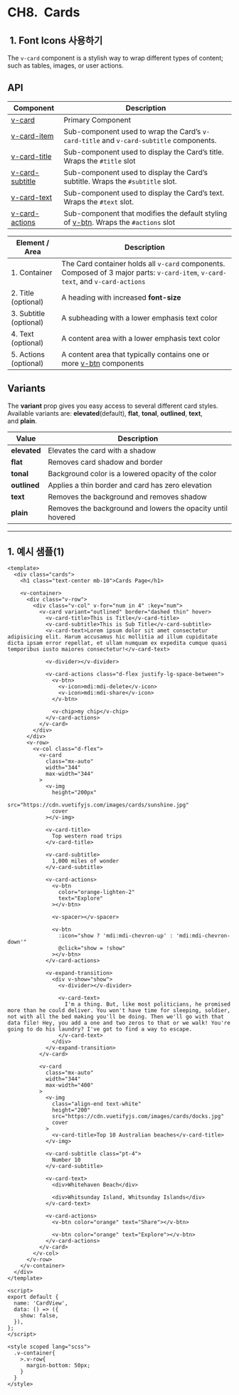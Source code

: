 # CH8.  Cards

  

  

  

##  1. Font Icons 사용하기

  

The `v-card` component is a stylish way to wrap different types of content; such as tables, images, or user actions.

  

  

## API

| Component | Description |
| --- | --- |
| [v-card](https://vuetifyjs.com/en/api/v-card/) | Primary Component |
| [v-card-item](https://vuetifyjs.com/en/api/v-card-item/) | Sub-component used to wrap the Card’s `v-card-title` and `v-card-subtitle` components. |
| [v-card-title](https://vuetifyjs.com/en/api/v-card-title/) | Sub-component used to display the Card’s title. Wraps the `#title` slot |
| [v-card-subtitle](https://vuetifyjs.com/en/api/v-card-subtitle/) | Sub-component used to display the Card’s subtitle. Wraps the `#subtitle` slot. |
| [v-card-text](https://vuetifyjs.com/en/api/v-card-text/) | Sub-component used to display the Card’s text. Wraps the `#text` slot. |
| [v-card-actions](https://vuetifyjs.com/en/api/v-card-actions/) | Sub-component that modifies the default styling of [v-btn](https://vuetifyjs.com/en/components/buttons/). Wraps the `#actions` slot |

  

| Element / Area | Description |
| --- | --- |
| 1\. Container | The Card container holds all `v-card` components. Composed of 3 major parts: `v-card-item`, `v-card-text`, and `v-card-actions` |
| 2\. Title (optional) | A heading with increased **font-size** |
| 3\. Subtitle (optional) | A subheading with a lower emphasis text color |
| 4\. Text (optional) | A content area with a lower emphasis text color |
| 5\. Actions (optional) | A content area that typically contains one or more [v-btn](https://vuetifyjs.com/en/components/buttons/) components |

  

  

## Variants

  

The **variant** prop gives you easy access to several different card styles. Available variants are: **elevated**(default), **flat**, **tonal**, **outlined**, **text**, and **plain**.

| Value | Description |
| --- | --- |
| **elevated** | Elevates the card with a shadow |
| **flat** | Removes card shadow and border |
| **tonal** | Background color is a lowered opacity of the color |
| **outlined** | Applies a thin border and card has zero elevation |
| **text** | Removes the background and removes shadow |
| **plain** | Removes the background and lowers the opacity until hovered |

  

  

  

  

* * *

  

  

## 1\. 예시 샘플(1)

  

```
<template>
  <div class="cards">
    <h1 class="text-center mb-10">Cards Page</h1>

    <v-container>
      <div class="v-row">
        <div class="v-col" v-for="num in 4" :key="num">
          <v-card variant="outlined" border="dashed thin" hover>
            <v-card-title>This is Title</v-card-title>
            <v-card-subtitle>This is Sub Title</v-card-subtitle>
            <v-card-text>Lorem ipsum dolor sit amet consectetur adipisicing elit. Harum accusamus hic mollitia ad illum cupiditate dicta ipsam error repellat, et ullam numquam ex expedita cumque quasi temporibus iusto maiores consectetur!</v-card-text>

            <v-divider></v-divider>

            <v-card-actions class="d-flex justify-lg-space-between">
              <v-btn>
                <v-icon>mdi:mdi-delete</v-icon>
                <v-icon>mdi:mdi-share</v-icon>
              </v-btn>

              <v-chip>my chip</v-chip>
            </v-card-actions>
          </v-card>
        </div>
      </div>
      <v-row>
        <v-col class="d-flex">
          <v-card
            class="mx-auto"
            width="344"
            max-width="344"
          >
            <v-img
              height="200px"
              src="https://cdn.vuetifyjs.com/images/cards/sunshine.jpg"
              cover
            ></v-img>

            <v-card-title>
              Top western road trips
            </v-card-title>

            <v-card-subtitle>
              1,000 miles of wonder
            </v-card-subtitle>

            <v-card-actions>
              <v-btn
                color="orange-lighten-2"
                text="Explore"
              ></v-btn>

              <v-spacer></v-spacer>

              <v-btn
                :icon="show ? 'mdi:mdi-chevron-up' : 'mdi:mdi-chevron-down'"
                @click="show = !show"
              ></v-btn>
            </v-card-actions>

            <v-expand-transition>
              <div v-show="show">
                <v-divider></v-divider>

                <v-card-text>
                  I'm a thing. But, like most politicians, he promised more than he could deliver. You won't have time for sleeping, soldier, not with all the bed making you'll be doing. Then we'll go with that data file! Hey, you add a one and two zeros to that or we walk! You're going to do his laundry? I've got to find a way to escape.
                </v-card-text>
              </div>
            </v-expand-transition>
          </v-card>

          <v-card
            class="mx-auto"
            width="344"
            max-width="400"
          >
            <v-img
              class="align-end text-white"
              height="200"
              src="https://cdn.vuetifyjs.com/images/cards/docks.jpg"
              cover
            >
              <v-card-title>Top 10 Australian beaches</v-card-title>
            </v-img>

            <v-card-subtitle class="pt-4">
              Number 10
            </v-card-subtitle>

            <v-card-text>
              <div>Whitehaven Beach</div>

              <div>Whitsunday Island, Whitsunday Islands</div>
            </v-card-text>

            <v-card-actions>
              <v-btn color="orange" text="Share"></v-btn>

              <v-btn color="orange" text="Explore"></v-btn>
            </v-card-actions>
          </v-card>
        </v-col>
      </v-row>
    </v-container>
  </div>
</template>

<script>
export default {
  name: 'CardView',
  data: () => ({
    show: false,
  }),
};
</script>

<style scoped lang="scss">
  .v-container{
    >.v-row{
      margin-bottom: 50px;
    }
  }
</style>
```